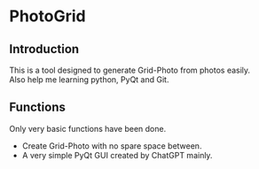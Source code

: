 # PhotoGrid     
## Introduction     
This is a tool designed to generate Grid-Photo from photos easily.      
Also help me learning python, PyQt and Git.     
## Functions     
Only very basic functions have been done.       
- Create Grid-Photo with no spare space between.        
- A very simple PyQt GUI created by ChatGPT mainly.     